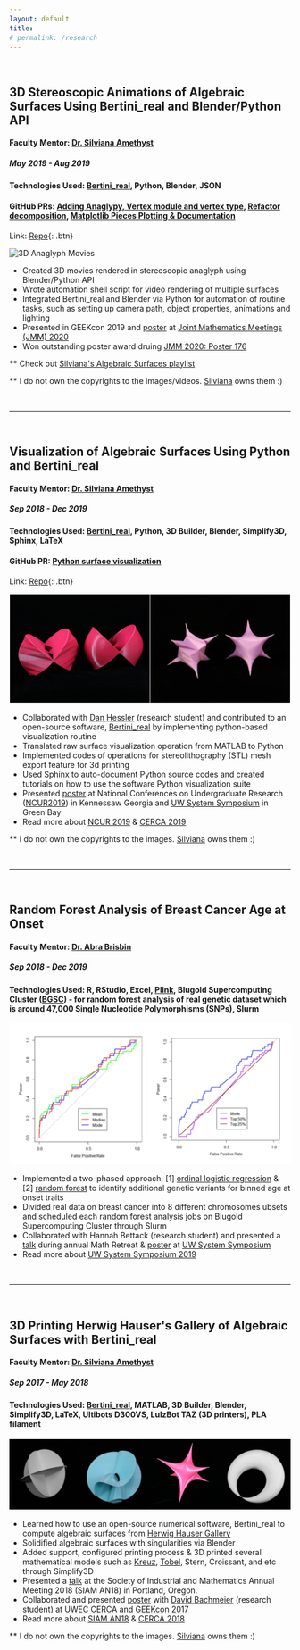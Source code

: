 ```yaml
---
layout: default
title:
# permalink: /research
---
```

&nbsp;

## 3D Stereoscopic Animations of Algebraic Surfaces Using Bertini_real and Blender/Python API
#### Faculty Mentor: [Dr. Silviana Amethyst](https://silviana.org/)
##### *May 2019 - Aug 2019*
#### Technologies Used: [Bertini_real](https://github.com/ofloveandhate/bertini_real), Python, Blender, JSON
#### GitHub PRs: [Adding Anaglypy, Vertex module and vertex type](https://github.com/ofloveandhate/bertini_real/pull/68), [Refactor decomposition](https://github.com/ofloveandhate/bertini_real/pull/69), [Matplotlib Pieces Plotting & Documentation](https://github.com/ofloveandhate/bertini_real/pull/70)
Link: [Repo](https://github.com/foongminwong/3d-stereoscopic-animation){: .btn} 

![3D Anaglyph Movies](/assets/daisy-whitney.gif)

* Created 3D movies rendered in stereoscopic anaglyph using Blender/Python API
* Wrote automation shell script for video rendering of multiple surfaces
* Integrated Bertini_real and Blender via Python for automation of routine tasks, such as setting up camera path, object properties, animations and lighting
* Presented in GEEKcon 2019 and [poster](https://drive.google.com/open?id=1rKvrZWZNixB5KWcJqnQHGyJh7ybGJ1Ds) at [Joint Mathematics Meetings (JMM) 2020](http://jointmathematicsmeetings.org/meetings/national/jmm2020/2245_intro)
* Won outstanding poster award druing [JMM 2020: Poster 176](https://www.maa.org/member-communities/students/undergraduate-research/past-sessions-winners) 


** Check out [Silviana's Algebraic Surfaces playlist](https://www.youtube.com/watch?v=TZGlXpTvzWk&list=PLvPfvi8Fl36z3MOewwpm6zwGySU-pnCow)


** I do not own the copyrights to the images/videos. [Silviana](https://silviana.org) owns them :)


&nbsp;

---

&nbsp;

## Visualization of Algebraic Surfaces Using Python and Bertini_real
#### Faculty Mentor: [Dr. Silviana Amethyst](https://silviana.org/)
##### *Sep 2018 - Dec 2019*
#### Technologies Used: [Bertini_real](https://github.com/ofloveandhate/bertini_real), Python, 3D Builder, Blender, Simplify3D, Sphinx, LaTeX
#### GitHub PR: [Python surface visualization](https://github.com/ofloveandhate/bertini_real/pull/62)

Link: [Repo](https://github.com/foongminwong/bertini_real){: .btn} 

![Visualization of Algebraic Surfaces Using Python and Bertini_real](/assets/raw-smooth-crixxi-stern.jpg)
* Collaborated with [Dan Hessler](https://github.com/dan90210) (research student) and contributed to an open-source software, [Bertini_real](https://github.com/ofloveandhate/bertini_real) by implementing python-based visualization routine
* Translated raw surface visualization operation from MATLAB to Python
* Implemented codes of operations for stereolithography (STL) mesh export feature for 3d printing
* Used Sphinx to auto-document Python source codes and created tutorials on how to use the software Python visualization suite
* Presented [poster](https://drive.google.com/file/d/11b6kZrPP3QqIbP9UImjpyiI2s4j6gIRT/view) at National Conferences on Undergraduate Research ([NCUR2019](https://1.bp.blogspot.com/-j-XIA9jOM9o/XMuDvQa2xqI/AAAAAAAATIQ/u2My98JVYcUk16Rgn3nAwBzimvvzM4R_QCLcBGAs/s1600/57053736_10213341253033938_7355756777213788160_o%2B%25281%2529.jpg)) in Kennessaw Georgia and [UW System Symposium](https://1.bp.blogspot.com/-IaF1ORMQsj8/XMuDDVk9vII/AAAAAAAATHY/hvhpD5A6gUYL1Uwb4fnSyJBW01CQCXqCQCLcBGAs/s1600/IMG_20190426_133717.jpg) in Green Bay
* Read more about [NCUR 2019](https://www.cur.org/assets/1/7/NCUR_2019_Conference_Program.pdf) & [CERCA 2019](https://publicwebuploads.uwec.edu/documents/Combined-final.pdf)

** I do not own the copyrights to the images. [Silviana](https://silviana.org) owns them :)

&nbsp;

---

&nbsp;

## Random Forest Analysis of Breast Cancer Age at Onset
#### Faculty Mentor: [Dr. Abra Brisbin](https://sites.google.com/site/abrabrisbin/home)
##### *Sep 2018 - Dec 2019*
#### Technologies Used: R, RStudio, Excel, [Plink](http://zzz.bwh.harvard.edu/plink/), Blugold Supercomputing Cluster ([BGSC](https://www.uwec.edu/academics/college-arts-sciences/academic-resources/academic-facilities/blugold-supercomputing-cluster/)) - for random forest analysis of real genetic dataset which is around 47,000 Single Nucleotide Polymorphisms (SNPs), Slurm

![Random Forest Analysis of Breast Cancer Age at Onset](/assets/roc-curve.png)
* Implemented a two-phased approach: [1] [ordinal logistic regression](https://stats.idre.ucla.edu/r/dae/ordinal-logistic-regression/) & [2] [random forest](https://www.rdocumentation.org/packages/partykit/versions/1.2-4/topics/cforest) to identify additional genetic variants for binned age at onset traits
* Divided real data on breast cancer into 8 different chromosomes ubsets and scheduled each random forest analysis jobs on Blugold Supercomputing Cluster through Slurm
* Collaborated with Hannah Bettack (research student) and presented a [talk](https://drive.google.com/open?id=1giXEBbKeJaBFqU4EwpNDQp5XJ9fX0To7) during annual Math Retreat & [poster](https://drive.google.com/file/d/1pS3IricFTyH42Vaz84ar6rdKAPEi4lOh/view) at [UW System Symposium](https://1.bp.blogspot.com/-pATtcwl0JFA/XMuDB0MwTjI/AAAAAAAATHQ/_8AFraB3gZQQMPzxiY3QaAMmMOvZyRVagCLcBGAs/s1600/IMG_20190426_133457.jpg)
* Read more about [UW System Symposium 2019](https://uwsystemsymposium2019.sched.com/)

&nbsp;

---

&nbsp;

## 3D Printing Herwig Hauser's Gallery of Algebraic Surfaces with Bertini_real
#### Faculty Mentor: [Dr. Silviana Amethyst](https://silviana.org/)
##### *Sep 2017 - May 2018*
#### Technologies Used: [Bertini_real](https://github.com/ofloveandhate/bertini_real), MATLAB, 3D Builder, Blender, Simplify3D, LaTeX, Ultibots D300VS, LulzBot TAZ (3D printers), PLA filament

![3D Printing Herwig Hauser's Gallery of Algebraic Surfaces with Bertini_real](/assets/kreuz-tobel-stern-croissant.png)
* Learned how to use an open-source numerical software, Bertini_real to compute algebraic surfaces from [Herwig Hauser Gallery](https://homepage.univie.ac.at/herwig.hauser/gallery.html)
* Solidified algebraic surfaces with singularities via Blender
* Added support, configured printing process & 3D printed several mathematical models such as [Kreuz](https://danielleamethyst.org/gallery/kreuz/), [Tobel](https://danielleamethyst.org/work_blog/tobel/), Stern, Croissant, and etc through Simplify3D
* Presented a [talk](https://drive.google.com/file/d/1ALCojQlIR8WPhhrVxmALFITjlwpCqHEK/view) at the Society of Industrial and Mathematics Annual Meeting 2018 (SIAM AN18) in Portland, Oregon.
* Collaborated and presented [poster](https://drive.google.com/file/d/1Io8Oc4hCdO9fDOsVYZmBmlwSkbvSVfp6/view) with [David Bachmeier](https://github.com/DavidBachmeier) (research student) at [UWEC CERCA](https://www.uwec.edu/orsp/students/cerca/) and [GEEKcon 2017](http://volumeone.org/events/2019/11/23/342001_uwec_geekcon)
* Read more about [SIAM AN18](https://www.siam.org/Portals/0/Conferences/AN18/AN18%20Program%20Book%20AND%20Abstracts%20(UPDATED).pdf?ver=2018-07-26-115459-590) & [CERCA 2018](https://publicwebuploads.uwec.edu/documents/2018-CERCA-Abstract-Book-Complete.pdf)


** I do not own the copyrights to the images. [Silviana](https://danielleamethyst.org/gallery/hauser/) owns them :)




